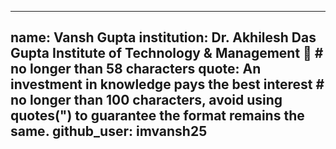 
---
name: Vansh Gupta
institution: Dr. Akhilesh Das Gupta Institute of Technology & Management 🚩 # no longer than 58 characters
quote: An investment in knowledge pays the best interest # no longer than 100 characters, avoid using quotes(") to guarantee the format remains the same.
github_user: imvansh25
---